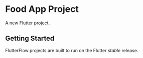 # Food App Project

A new Flutter project.

## Getting Started

FlutterFlow projects are built to run on the Flutter _stable_ release.
